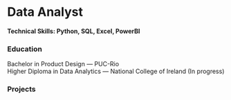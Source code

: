 # Data Analyst 
**Technical Skills: Python, SQL, Excel, PowerBI**

### Education
Bachelor in Product Design — PUC-Rio <br>
Higher Diploma in Data Analytics — National College of Ireland (In progress)

### Projects
